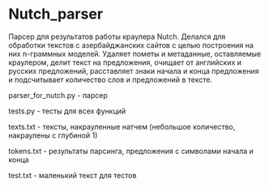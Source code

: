 # Nutch_parser
Парсер для результатов работы краулера Nutch. Делался для обработки текстов с азербайджанских сайтов с целью построения на них n-граммных моделей. Удаляет пометы и метаданные, оставляемые краулером, делит текст на предложения, очищает от английских и русских предложений, расставляет знаки начала и конца предложения и подсчитывает количество слов и предложений в тексте.

parser_for_nutch.py - парсер

tests.py - тесты для всех функций

texts.txt - тексты, накрауленные натчем (небольшое количество, накраулены с глубиной 1)

tokens.txt - результаты парсинга, предложения с символами начала и конца

test.txt - маленький текст для тестов
